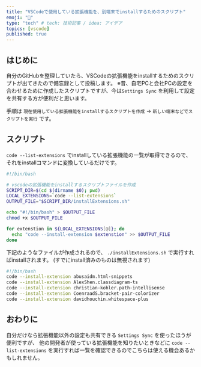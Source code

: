 ```yaml
---
title: "VSCodeで使用している拡張機能を、別端末でinstallするためのスクリプト"
emoji: "📝"
type: "tech" # tech: 技術記事 / idea: アイデア
topics: [vscode]
published: true
---
```


## はじめに

自分のGitHubを整理していたら、VSCodeの拡張機能をinstallするためのスクリプトが出てきたので備忘録として投稿します。
※昔、自宅PCと会社PCの設定を合わせるために作成したスクリプトですが、今は`Settings Sync` を利用して設定を共有する方が便利だと思います。

手順は `現在使用している拡張機能をinstallするスクリプトを作成` -> `新しい端末などでスクリプトを実行` です。


## スクリプト

`code --list-extensions` でinstallしている拡張機能の一覧が取得できるので、それをinstallコマンドに変換しているだけです。

```bash
#!/bin/bash

# vscodeの拡張機能をinstallするスクリプトファイルを作成
SCRIPT_DIR=$(cd $(dirname $0); pwd)
LOCAL_EXTENSIONS=`code --list-extensions`
OUTPUT_FILE="$SCRIPT_DIR/installExtensions.sh"

echo "#!/bin/bash" > $OUTPUT_FILE
chmod +x $OUTPUT_FILE

for extenstion in ${LOCAL_EXTENSIONS[@]}; do
  echo "code --install-extension $extenstion" >> $OUTPUT_FILE
done
```

下記のようなファイルが作成されるので、 `./installExtensions.sh` で実行すればinstallされます。
(すでにinstall済みのものは無視されます)

```bash:installExtensions.sh
#!/bin/bash
code --install-extension abusaidm.html-snippets
code --install-extension AlexShen.classdiagram-ts
code --install-extension christian-kohler.path-intellisense
code --install-extension CoenraadS.bracket-pair-colorizer
code --install-extension davidhouchin.whitespace-plus
```

## おわりに

自分だけなら拡張機能以外の設定も共有できる `Settings Sync` を使ったほうが便利ですが、
他の開発者が使っている拡張機能を知りたいときなどに `code --list-extensions` を実行すれば一覧を確認できるのでこちらは使える機会あるかもしれません。
